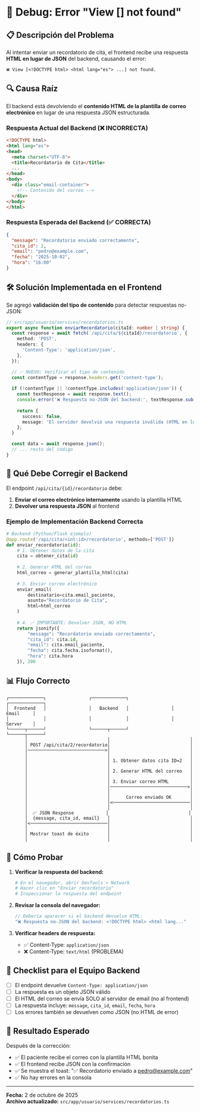 # 🐛 Debug: Error "View [<!DOCTYPE html>] not found"

## 📋 Descripción del Problema

Al intentar enviar un recordatorio de cita, el frontend recibe una respuesta **HTML en lugar de JSON** del backend, causando el error:

```
❌ View [<!DOCTYPE html> <html lang="es"> ...] not found.
```

## 🔍 Causa Raíz

El backend está devolviendo el **contenido HTML de la plantilla de correo electrónico** en lugar de una respuesta JSON estructurada.

### Respuesta Actual del Backend (❌ INCORRECTA)
```html
<!DOCTYPE html>
<html lang="es">
<head>
  <meta charset="UTF-8">
  <title>Recordatorio de Cita</title>
  ...
</head>
<body>
  <div class="email-container">
    <!-- Contenido del correo -->
  </div>
</body>
</html>
```

### Respuesta Esperada del Backend (✅ CORRECTA)
```json
{
  "message": "Recordatorio enviado correctamente",
  "cita_id": 2,
  "email": "pedro@example.com",
  "fecha": "2025-10-02",
  "hora": "16:00"
}
```

## 🛠️ Solución Implementada en el Frontend

Se agregó **validación del tipo de contenido** para detectar respuestas no-JSON:

```typescript
// src/app/usuario/services/recordatorios.ts
export async function enviarRecordatorio(citaId: number | string) {
  const response = await fetch(`/api/cita/${citaId}/recordatorio`, {
    method: 'POST',
    headers: {
      'Content-Type': 'application/json',
    },
  });

  // ✅ NUEVO: Verificar el tipo de contenido
  const contentType = response.headers.get('content-type');
  
  if (!contentType || !contentType.includes('application/json')) {
    const textResponse = await response.text();
    console.error('❌ Respuesta no-JSON del backend:', textResponse.substring(0, 300));
    
    return {
      success: false,
      message: 'El servidor devolvió una respuesta inválida (HTML en lugar de JSON).'
    };
  }

  const data = await response.json();
  // ... resto del código
}
```

## 🔧 Qué Debe Corregir el Backend

El endpoint `/api/cita/{id}/recordatorio` debe:

1. **Enviar el correo electrónico internamente** usando la plantilla HTML
2. **Devolver una respuesta JSON** al frontend

### Ejemplo de Implementación Backend Correcta

```python
# Backend (Python/Flask ejemplo)
@app.route('/api/cita/<int:id>/recordatorio', methods=['POST'])
def enviar_recordatorio(id):
    # 1. Obtener datos de la cita
    cita = obtener_cita(id)
    
    # 2. Generar HTML del correo
    html_correo = generar_plantilla_html(cita)
    
    # 3. Enviar correo electrónico
    enviar_email(
        destinatario=cita.email_paciente,
        asunto="Recordatorio de Cita",
        html=html_correo
    )
    
    # 4. ✅ IMPORTANTE: Devolver JSON, NO HTML
    return jsonify({
        "message": "Recordatorio enviado correctamente",
        "cita_id": cita.id,
        "email": cita.email_paciente,
        "fecha": cita.fecha.isoformat(),
        "hora": cita.hora
    }), 200
```

## 📊 Flujo Correcto

```
┌─────────────┐                ┌─────────────┐                ┌─────────────┐
│  Frontend   │                │   Backend   │                │   Email     │
│             │                │             │                │   Server    │
└──────┬──────┘                └──────┬──────┘                └──────┬──────┘
       │                              │                              │
       │ POST /api/cita/2/recordatorio│                              │
       │─────────────────────────────>│                              │
       │                              │                              │
       │                              │ 1. Obtener datos cita ID=2   │
       │                              │                              │
       │                              │ 2. Generar HTML del correo   │
       │                              │                              │
       │                              │ 3. Enviar correo HTML        │
       │                              │─────────────────────────────>│
       │                              │                              │
       │                              │      Correo enviado OK       │
       │                              │<─────────────────────────────│
       │                              │                              │
       │  ✅ JSON Response            │                              │
       │  {message, cita_id, email}   │                              │
       │<─────────────────────────────│                              │
       │                              │                              │
       │ Mostrar toast de éxito       │                              │
       │                              │                              │
```

## 🧪 Cómo Probar

1. **Verificar la respuesta del backend:**
   ```bash
   # En el navegador, abrir DevTools > Network
   # Hacer clic en "Enviar recordatorio"
   # Inspeccionar la respuesta del endpoint
   ```

2. **Revisar la consola del navegador:**
   ```javascript
   // Debería aparecer si el backend devuelve HTML:
   "❌ Respuesta no-JSON del backend: <!DOCTYPE html> <html lang..."
   ```

3. **Verificar headers de respuesta:**
   - ✅ Content-Type: `application/json`
   - ❌ Content-Type: `text/html` (PROBLEMA)

## 📝 Checklist para el Equipo Backend

- [ ] El endpoint devuelve `Content-Type: application/json`
- [ ] La respuesta es un objeto JSON válido
- [ ] El HTML del correo se envía SOLO al servidor de email (no al frontend)
- [ ] La respuesta incluye: `message`, `cita_id`, `email`, `fecha`, `hora`
- [ ] Los errores también se devuelven como JSON (no HTML de error)

## 🎯 Resultado Esperado

Después de la corrección:
- ✅ El paciente recibe el correo con la plantilla HTML bonita
- ✅ El frontend recibe JSON con la confirmación
- ✅ Se muestra el toast: "✅ Recordatorio enviado a pedro@example.com"
- ✅ No hay errores en la consola

---

**Fecha:** 2 de octubre de 2025  
**Archivo actualizado:** `src/app/usuario/services/recordatorios.ts`
